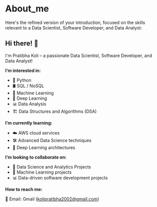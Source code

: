 # About_me

Here's the refined version of your introduction, focused on the skills relevant to a Data Scientist, Software Developer, and Data Analyst:

## Hi there! 👋
I'm Pratibha Koli – a passionate Data Scientist, Software Developer, and Data Analyst!

**I’m interested in:**

- 🐍 Python
- 🛢 SQL / NoSQL
- 🤖 Machine Learning
- 🧠 Deep Learning
- 📊 Data Analysis
- 🏗 Data Structures and Algorithms (DSA)

**I’m currently learning:**

- ☁️ AWS cloud services
- 🛠 Advanced Data Science techniques
- 🧠 Deep Learning architectures

**I’m looking to collaborate on:**

- 🤝 Data Science and Analytics Projects
- 🤖 Machine Learning projects
- 📊 Data-driven software development projects

**How to reach me:**

📧 Email: Gmail (kolipratibha2002@gmail.com)
